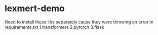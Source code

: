 # lexmert-demo
Need to install these libs separately cause they were throwing an error in requirements.txt
1.transformers
2.pytorch
3.flask
